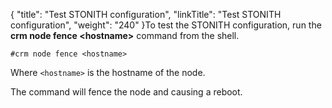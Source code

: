 {
    "title": "Test STONITH configuration",
    "linkTitle": "Test STONITH configuration",
    "weight": "240"
}To test the STONITH configuration, run the **crm node fence &lt;hostname>** command from the shell.



    #crm node fence <hostname>

Where `<hostname>` is the hostname of the node.

The command will fence the node and causing a reboot.
